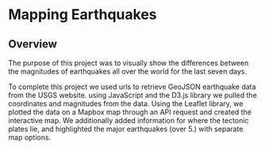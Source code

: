 # Mapping Earthquakes

## Overview

The purpose of this project was to visually show the differences between the magnitudes of earthquakes all over the world for the last seven days.

To complete this project we used urls to retrieve GeoJSON earthquake data from the USGS website. using JavaScript and the D3.js library we pulled the coordinates and magnitudes from the data. Using the Leaflet library, we plotted the data on a Mapbox map through an API request and created the interactive map. We additionally added information for where the tectonic plates lie, and highlighted the major earthquakes (over 5.) with separate map options. 
